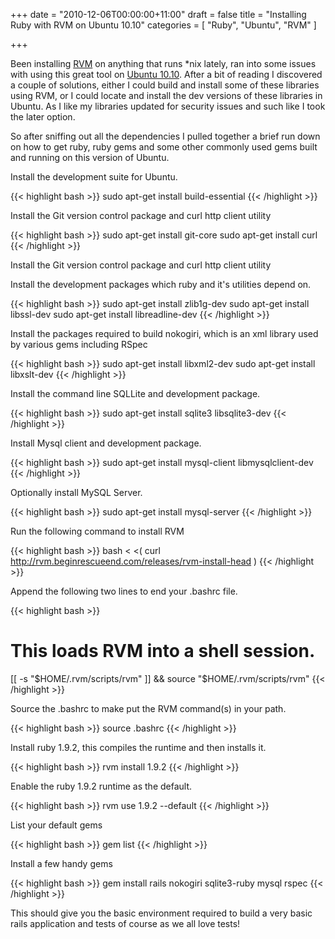 +++
date = "2010-12-06T00:00:00+11:00"
draft = false
title = "Installing Ruby with RVM on Ubuntu 10.10"
categories = [ "Ruby", "Ubuntu", "RVM" ]

+++

Been installing [RVM](http://rvm.beginrescueend.com/) on anything that runs \*nix lately, ran into some issues with using this great tool on [Ubuntu 10.10](http://www.ubuntu.com/). After a bit of reading I discovered a couple of solutions, either I could build and install some of these libraries using RVM, or I could locate and install the dev versions of these libraries in Ubuntu. As I like my libraries updated for security issues and such like I took the later option. 

So after sniffing out all the dependencies I pulled together a brief run down on how to get ruby, ruby gems and some other commonly used gems built and running on this version of Ubuntu.


Install the development suite for Ubuntu.

{{< highlight bash >}}
sudo apt-get install build-essential
{{< /highlight >}}

Install the Git version control package and curl http client utility

{{< highlight bash >}}
sudo apt-get install git-core
sudo apt-get install curl
{{< /highlight >}}

Install the Git version control package and curl http client utility

Install the development packages which ruby and it's utilities depend on.

{{< highlight bash >}}
sudo apt-get install zlib1g-dev
sudo apt-get install libssl-dev
sudo apt-get install libreadline-dev
{{< /highlight >}}

Install the packages required to build nokogiri, which is an xml library used by various gems including RSpec

{{< highlight bash >}}
sudo apt-get install libxml2-dev
sudo apt-get install libxslt-dev
{{< /highlight >}}

Install the command line SQLLite and development package.

{{< highlight bash >}}
sudo apt-get install sqlite3 libsqlite3-dev
{{< /highlight >}}

Install Mysql client and development package.

{{< highlight bash >}}
sudo apt-get install mysql-client libmysqlclient-dev
{{< /highlight >}}

Optionally install MySQL Server.

{{< highlight bash >}}
sudo apt-get install mysql-server
{{< /highlight >}}

Run the following command to install RVM

{{< highlight bash >}}
bash < <( curl http://rvm.beginrescueend.com/releases/rvm-install-head )
{{< /highlight >}}

Append the following two lines to end your .bashrc file.

{{< highlight bash >}}
# This loads RVM into a shell session.
[[ -s "$HOME/.rvm/scripts/rvm" ]] && source "$HOME/.rvm/scripts/rvm"
{{< /highlight >}}

Source the .bashrc to make put the RVM command(s) in your path.

{{< highlight bash >}}
source .bashrc
{{< /highlight >}}

Install ruby 1.9.2, this compiles the runtime and then installs it.

{{< highlight bash >}}
rvm install 1.9.2
{{< /highlight >}}

Enable the ruby 1.9.2 runtime as the default.

{{< highlight bash >}}
rvm use 1.9.2 --default
{{< /highlight >}}

List your default gems

{{< highlight bash >}}
gem list
{{< /highlight >}}

Install a few handy gems

{{< highlight bash >}}
gem install rails nokogiri sqlite3-ruby mysql rspec
{{< /highlight >}}

This should give you the basic environment required to build a very basic rails application and tests of course as we all love tests!